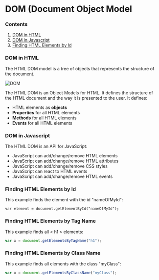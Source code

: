 # DOM (Document Object Model

### Contents

1. [DOM in HTML](#DOM-in-HTML)
2. [DOM in Javascript](#DOM-in-Javascript)
3. [Finding HTML Elements by Id](#Finding-HTML-Elements-by-Id)

### DOM in HTML

The HTML DOM model is a tree of objects that represents the structure of the document.

![DOM](https://www.w3schools.com/whatis/img_htmltree.gif)

The HTML DOM is an Object Models for HTML. It defines the structure of the HTML document and the way it is presented to the user. It defines:

- HTML elements as **objects**
- **Properties** for all HTML elements
- **Methods** for all HTML elements
- **Events** for all HTML elements

### DOM in Javascript

The HTML DOM is an API for JavaScript:

- JavaScript can add/change/remove HTML elements
- JavaScript can add/change/remove HTML attributes
- JavaScript can add/change/remove CSS styles
- JavaScript can react to HTML events
- JavaScript can add/change/remove HTML events

### Finding HTML Elements by Id

This example finds the element with the id "nameOfMyId":

```
var element = document.getElementById("nameOfMyId");
```

### Finding HTML Elements by Tag Name

This example finds all < h1 > elements:

```javascript
var x = document.getElementsByTagName("h1");
```

### Finding HTML Elements by Class Name

This example finds all elements with the class "myClass":

```javascript
var x = document.getElementsByClassName("myClass");
```
